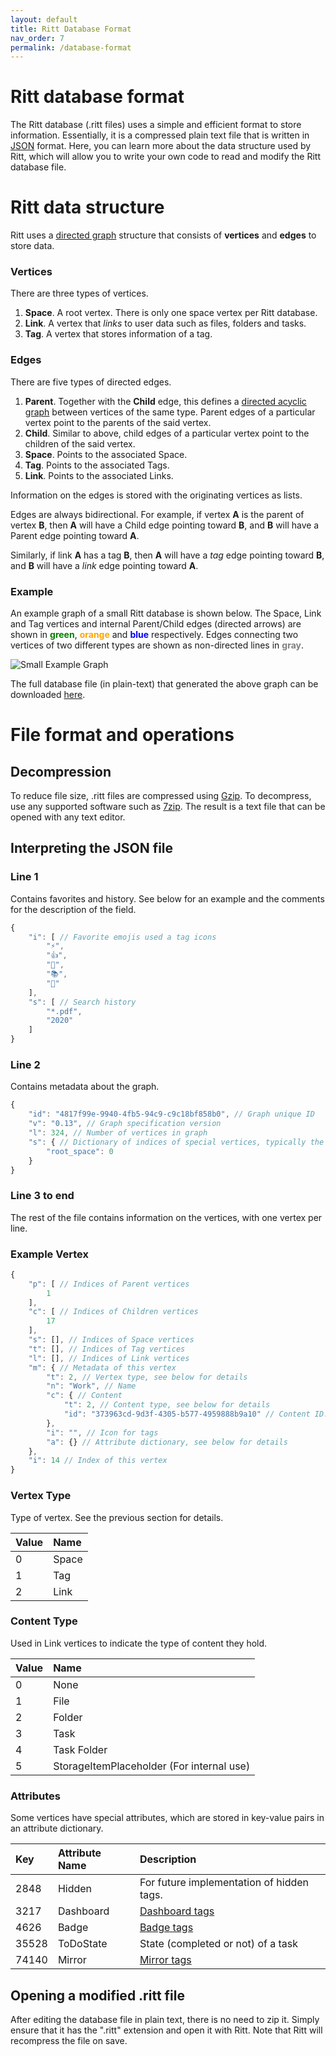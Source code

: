 ```yaml
---
layout: default
title: Ritt Database Format
nav_order: 7
permalink: /database-format
---
```


# Ritt database format
The Ritt database (.ritt files) uses a simple and efficient format to store information. Essentially, it is a compressed plain text file that is written in [JSON](https://www.json.org/) format. Here, you can learn more about the data structure used by Ritt, which will allow you to write your own code to read and modify the Ritt database file.

# Ritt data structure
Ritt uses a [directed graph](https://en.wikipedia.org/wiki/Graph_(discrete_mathematics)#Directed_graph) structure that consists of **vertices** and **edges** to store data. 

### Vertices

There are three types of vertices.
1. **Space**. A root vertex. There is only one space vertex per Ritt database.
1. **Link**. A vertex that *links* to user data such as files, folders and tasks.
1. **Tag**. A vertex that stores information of a tag.

### Edges

There are five types of directed edges.
1. **Parent**. Together with the **Child** edge, this defines a [directed acyclic graph](https://en.wikipedia.org/wiki/Directed_acyclic_graph) between vertices of the same type. Parent edges of a particular vertex point to the parents of the said vertex.
1. **Child**. Similar to above, child edges of a particular vertex point to the children of the said vertex.
1. **Space**. Points to the associated Space.
1. **Tag**. Points to the associated Tags.
1. **Link**. Points to the associated Links.

Information on the edges is stored with the originating vertices as lists. 

Edges are always bidirectional. For example, if vertex **A** is the parent of vertex **B**, then **A** will have a Child edge pointing toward **B**, and **B** will have a Parent edge pointing toward **A**.

Similarly, if link **A** has a tag **B**, then **A** will have a *tag* edge pointing toward **B**, and **B** will have a *link* edge pointing toward **A**. 

### Example

An example graph of a small Ritt database is shown below. The Space, Link and Tag vertices and internal Parent/Child edges (directed arrows) are shown in <span style="color:green">**green**</span>, <span style="color:orange">**orange**</span> and <span style="color:blue">**blue**</span> respectively. Edges connecting two vertices of two different types are shown as non-directed lines in <span style="color:gray">**gray**</span>.

![Small Example Graph](/img/Demo-Small.svg)

The full database file (in plain-text) that generated the above graph can be downloaded [here](/assets/221122_Demo_database_small.ritt).


# File format and operations

## Decompression

To reduce file size, .ritt files are compressed using [Gzip](https://www.gnu.org/software/gzip/). To decompress, use any supported software such as [7zip](https://www.7-zip.org/). The result is a text file that can be opened with any text editor.


## Interpreting the JSON file


### Line 1

Contains favorites and history. See below for an example and the comments for the description of the field.

```javascript
{
    "i": [ // Favorite emojis used a tag icons
        "⚡",
        "👍",
        "🔬",
        "📚",
        "💼"
    ],
    "s": [ // Search history
        "*.pdf",
        "2020"
    ]
}
```

### Line 2

Contains metadata about the graph.

```javascript
{
    "id": "4817f99e-9940-4fb5-94c9-c9c18bf858b0", // Graph unique ID
    "v": "0.13", // Graph specification version
    "l": 324, // Number of vertices in graph
    "s": { // Dictionary of indices of special vertices, typically the space root
        "root_space": 0
    }
}
```

### Line 3 to end

The rest of the file contains information on the vertices, with one vertex per line.

### Example Vertex

```javascript
{
    "p": [ // Indices of Parent vertices
        1
    ],
    "c": [ // Indices of Children vertices
        17
    ],
    "s": [], // Indices of Space vertices
    "t": [], // Indices of Tag vertices
    "l": [], // Indices of Link vertices
    "m": { // Metadata of this vertex
        "t": 2, // Vertex type, see below for details
        "n": "Work", // Name
        "c": { // Content
            "t": 2, // Content type, see below for details
            "id": "373963cd-9d3f-4305-b577-4959888b9a10" // Content ID. Used to identify and track Sources
        },
        "i": "", // Icon for tags
        "a": {} // Attribute dictionary, see below for details
    },
    "i": 14 // Index of this vertex
}
```

### Vertex Type

Type of vertex. See the previous section for details.

| Value | Name  |
| :---- | :---- |
| 0     | Space |
| 1     | Tag   |
| 2     | Link  |

### Content Type

Used in Link vertices to indicate the type of content they hold.

| Value | Name                                      |
| :---- | :---------------------------------------- |
| 0     | None                                      |
| 1     | File                                      |
| 2     | Folder                                    |
| 3     | Task                                      |
| 4     | Task Folder                               |
| 5     | StorageItemPlaceholder (For internal use) |

### Attributes

Some vertices have special attributes, which are stored in key-value pairs in an attribute dictionary.

| Key   | Attribute Name | Description                                        |
| :---- | :------------- | :------------------------------------------------- |
| 2848  | Hidden         | For future implementation of hidden tags.          |
| 3217  | Dashboard      | [Dashboard tags](/tags/dashboard-tags)             |
| 4626  | Badge          | [Badge tags](/tags/tag-icon-and-attributes)        |
| 35528 | ToDoState      | State (completed or not) of a task                 |
| 74140 | Mirror         | [Mirror tags](/tags/creating-a-tag-out-of-an-item) |


## Opening a modified .ritt file

After editing the database file in plain text, there is no need to zip it. Simply ensure that it has the ".ritt" extension and open it with Ritt. Note that Ritt will recompress the file on save.




